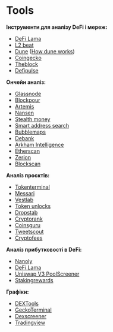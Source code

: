 # Tools

**Інструменти для аналізу DeFi і мереж:**

*   [DeFi Lama](https://defillama.com/)
*   [L2 beat](https://l2beat.com/)
*   [Dune](https://dune.com/browse/dashboards) ([How dune works](https://twitter.com/sebastian_wag/status/1545431781779939328))
*   [Coingecko](https://www.coingecko.com/)
*   [Theblock](https://www.theblock.co/data/scaling-solutions/scaling-overview)
*   [Defipulse](https://defipulse.com/)

**Ончейн аналіз:**

*   [Glassnode](https://studio.glassnode.com/)
*   [Blockpour](https://app.blockpour.com/)
*   [Artemis](https://app.artemis.xyz/dashboard)
*   [Nansen](https://pro.nansen.ai/)
*   [Stealth money](https://dune.com/0xYaki/stealth-money?token_address_tf6de6=0x0f2D719407FdBeFF09D87557AbB7232601FD9F29&min_value_ndda55=100000&age_nbfe47=60)
*   [Smart address search](https://dune.com/smart_ape/smart-address-search)
*   [Bubblemaps](https://bubblemaps.io/)
*   [Debank](https://debank.com/)
*   [Arkham Intelligence](https://www.arkhamintelligence.com/)
*   [Etherscan](https://etherscan.io/)
*   [Zerion](https://zerion.io/)
*   [Blockscan](https://blockscan.com/)

**Аналіз проєктів:**

*   [Tokenterminal](https://tokenterminal.com/)
*   [Messari](https://messari.io/)
*   [Vestlab](https://vestlab.io/)
*   [Token unlocks](https://token.unlocks.app/)
*   [Dropstab](/admin/materials/Dropstab.com)
*   [Cryptorank](https://cryptorank.io/)
*   [Coinsguru](https://coinsguru.io/)
*   [Tweetscout](https://tweetscout.io/)
*   [Cryptofees](https://cryptofees.info/)

**Аналіз прибутковості в DeFi:**

*   [Nanoly](https://nanoly.com/)
*   [DeFi Lama](https://defillama.com/yields)
*   [Uniswap V3 PoolScreener](https://dune.com/coindataschool/uniswap-v3-pools-volume-fees-tvl-and-fee-apr)
*   [Stakingrewards](https://www.stakingrewards.com/)

**Графіки:**

*   [DEXTools](https://www.dextools.io/)
*   [GeckoTerminal](https://www.geckoterminal.com/ru)
*   [Dexscreener](https://dexscreener.com/)
*   [Tradingview](http://tradingview.com/)